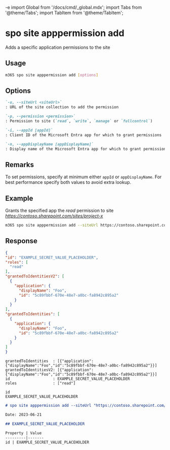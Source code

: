 -e <!-- DISCLAIMER: All secrets, passwords, and sensitive values in this document are examples only and not real credentials. -->
import Global from '/docs/cmd/_global.mdx';
import Tabs from '@theme/Tabs';
import TabItem from '@theme/TabItem';

# spo site apppermission add

Adds a specific application permissions to the site

## Usage

```sh
m365 spo site apppermission add [options]
```

## Options

```md definition-list
`-u, --siteUrl <siteUrl>`
: URL of the site collection to add the permission

`-p, --permission <permission>`
: Permission to site (`read`, `write`, `manage` or `fullcontrol`)

`-i, --appId [appId]`
: Client ID of the Microsoft Entra app for which to grant permissions

`-n, --appDisplayName [appDisplayName]`
: Display name of the Microsoft Entra app for which to grant permissions
```

<Global />

## Remarks

To set permissions, specify at minimum either `appId` or `appDisplayName`. For best performance specify both values to avoid extra lookup.

## Example

Grants the specified app the _read_ permission to site _https://contoso.sharepoint.com/sites/project-x_

```sh
m365 spo site apppermission add --siteUrl https://contoso.sharepoint.com/sites/project-x --permission read --appDisplayName Foo
```

## Response

<Tabs>
  <TabItem value="JSON">

  ```json
  {
  "id": "EXAMPLE_SECRET_VALUE_PLACEHOLDER",
  "roles": [
    "read"
  ],
  "grantedToIdentitiesV2": [
    {
      "application": {
        "displayName": "Foo",
        "id": "5c89fbbf-670e-48e7-a0bc-fa8942c895a2"
      }
    }
  ],
  "grantedToIdentities": [
    {
      "application": {
        "displayName": "Foo",
        "id": "5c89fbbf-670e-48e7-a0bc-fa8942c895a2"
      }
    }
  ]
}
  ```

  </TabItem>
  <TabItem value="Text">

  ```text
  grantedToIdentities  : [{"application":{"displayName":"Foo","id":"5c89fbbf-670e-48e7-a0bc-fa8942c895a2"}}]
  grantedToIdentitiesV2: [{"application":{"displayName":"Foo","id":"5c89fbbf-670e-48e7-a0bc-fa8942c895a2"}}]
  id                   : EXAMPLE_SECRET_VALUE_PLACEHOLDER
  roles                : ["read"]
  ```

  </TabItem>
  <TabItem value="CSV">

  ```csv
  id
  EXAMPLE_SECRET_VALUE_PLACEHOLDER
  ```

  </TabItem>
  <TabItem value="Markdown">

  ```md
  # spo site apppermission add --siteUrl "https://contoso.sharepoint.com/sites/team1" --permission "read" --appDisplayName "Foo"

  Date: 2023-06-21

  ## EXAMPLE_SECRET_VALUE_PLACEHOLDER

  Property | Value
  ---------|-------
  id | EXAMPLE_SECRET_VALUE_PLACEHOLDER
  ```

  </TabItem>
</Tabs>

